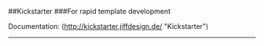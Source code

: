 ##Kickstarter
###For rapid template development

Documentation: (http://kickstarter.jiffdesign.de/ "Kickstarter")

***


